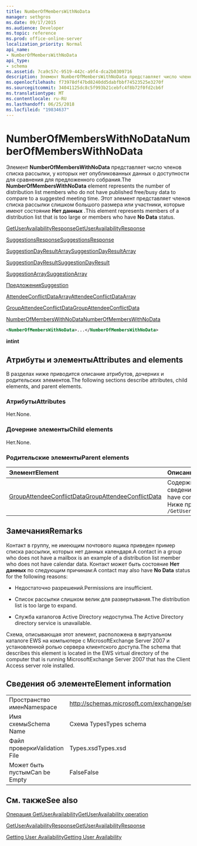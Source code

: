 ```yaml
---
title: NumberOfMembersWithNoData
manager: sethgros
ms.date: 09/17/2015
ms.audience: Developer
ms.topic: reference
ms.prod: office-online-server
localization_priority: Normal
api_name:
- NumberOfMembersWithNoData
api_type:
- schema
ms.assetid: 7ca9c57c-9519-442c-a9f4-dca2b0309716
description: Элемент NumberOfMembersWithNoData представляет число членов списка рассылки, у которых нет опубликованных данных о доступности для сравнения для предложенного собрания. Этот элемент представляет членов списка рассылки слишком большого размера или участники, которые имеют состояние Нет данных.
ms.openlocfilehash: f73978df47bd8240dd5dabfbbf74523525e3270f
ms.sourcegitcommit: 34041125dc8c5f993b21cebfc4f8b72f0fd2cb6f
ms.translationtype: MT
ms.contentlocale: ru-RU
ms.lasthandoff: 06/25/2018
ms.locfileid: "19834637"
---
```

# <a name="numberofmemberswithnodata"></a><span data-ttu-id="2259f-104">NumberOfMembersWithNoData</span><span class="sxs-lookup"><span data-stu-id="2259f-104">NumberOfMembersWithNoData</span></span>

<span data-ttu-id="2259f-105">Элемент **NumberOfMembersWithNoData** представляет число членов списка рассылки, у которых нет опубликованных данных о доступности для сравнения для предложенного собрания.</span><span class="sxs-lookup"><span data-stu-id="2259f-105">The **NumberOfMembersWithNoData** element represents the number of distribution list members who do not have published free/busy data to compare to a suggested meeting time.</span></span> <span data-ttu-id="2259f-106">Этот элемент представляет членов списка рассылки слишком большого размера или участники, которые имеют состояние **Нет данных** .</span><span class="sxs-lookup"><span data-stu-id="2259f-106">This element represents members of a distribution list that is too large or members who have **No Data** status.</span></span> 
  
[<span data-ttu-id="2259f-107">GetUserAvailabilityResponse</span><span class="sxs-lookup"><span data-stu-id="2259f-107">GetUserAvailabilityResponse</span></span>](getuseravailabilityresponse.md)
  
[<span data-ttu-id="2259f-108">SuggestionsResponse</span><span class="sxs-lookup"><span data-stu-id="2259f-108">SuggestionsResponse</span></span>](suggestionsresponse.md)
  
[<span data-ttu-id="2259f-109">SuggestionDayResultArray</span><span class="sxs-lookup"><span data-stu-id="2259f-109">SuggestionDayResultArray</span></span>](suggestiondayresultarray.md)
  
[<span data-ttu-id="2259f-110">SuggestionDayResult</span><span class="sxs-lookup"><span data-stu-id="2259f-110">SuggestionDayResult</span></span>](suggestiondayresult.md)
  
[<span data-ttu-id="2259f-111">SuggestionArray</span><span class="sxs-lookup"><span data-stu-id="2259f-111">SuggestionArray</span></span>](suggestionarray.md)
  
[<span data-ttu-id="2259f-112">Предложения</span><span class="sxs-lookup"><span data-stu-id="2259f-112">Suggestion</span></span>](suggestion.md)
  
[<span data-ttu-id="2259f-113">AttendeeConflictDataArray</span><span class="sxs-lookup"><span data-stu-id="2259f-113">AttendeeConflictDataArray</span></span>](attendeeconflictdataarray.md)
  
[<span data-ttu-id="2259f-114">GroupAttendeeConflictData</span><span class="sxs-lookup"><span data-stu-id="2259f-114">GroupAttendeeConflictData</span></span>](groupattendeeconflictdata.md)
  
[<span data-ttu-id="2259f-115">NumberOfMembersWithNoData</span><span class="sxs-lookup"><span data-stu-id="2259f-115">NumberOfMembersWithNoData</span></span>](numberofmemberswithnodata.md)
  
```xml
<NumberOfMembersWithNoData>...</NumberOfMembersWithNoData>
```

 <span data-ttu-id="2259f-116">**int**</span><span class="sxs-lookup"><span data-stu-id="2259f-116">**int**</span></span>
## <a name="attributes-and-elements"></a><span data-ttu-id="2259f-117">Атрибуты и элементы</span><span class="sxs-lookup"><span data-stu-id="2259f-117">Attributes and elements</span></span>

<span data-ttu-id="2259f-118">В разделах ниже приводится описание атрибутов, дочерних и родительских элементов.</span><span class="sxs-lookup"><span data-stu-id="2259f-118">The following sections describe attributes, child elements, and parent elements.</span></span>
  
### <a name="attributes"></a><span data-ttu-id="2259f-119">Атрибуты</span><span class="sxs-lookup"><span data-stu-id="2259f-119">Attributes</span></span>

<span data-ttu-id="2259f-120">Нет.</span><span class="sxs-lookup"><span data-stu-id="2259f-120">None.</span></span>
  
### <a name="child-elements"></a><span data-ttu-id="2259f-121">Дочерние элементы</span><span class="sxs-lookup"><span data-stu-id="2259f-121">Child elements</span></span>

<span data-ttu-id="2259f-122">Нет.</span><span class="sxs-lookup"><span data-stu-id="2259f-122">None.</span></span>
  
### <a name="parent-elements"></a><span data-ttu-id="2259f-123">Родительские элементы</span><span class="sxs-lookup"><span data-stu-id="2259f-123">Parent elements</span></span>

|<span data-ttu-id="2259f-124">**Элемент**</span><span class="sxs-lookup"><span data-stu-id="2259f-124">**Element**</span></span>|<span data-ttu-id="2259f-125">**Описание**</span><span class="sxs-lookup"><span data-stu-id="2259f-125">**Description**</span></span>|
|:-----|:-----|
|[<span data-ttu-id="2259f-126">GroupAttendeeConflictData</span><span class="sxs-lookup"><span data-stu-id="2259f-126">GroupAttendeeConflictData</span></span>](groupattendeeconflictdata.md) <br/> |<span data-ttu-id="2259f-127">Содержит конфликта статистические сведения об количество пользователей, которые доступны, количество пользователей, конфликтов и количество пользователей, у которых нет сведений о доступности в списке рассылки для предложенного собрания.</span><span class="sxs-lookup"><span data-stu-id="2259f-127">Contains aggregate conflict information about the number of users who are available, the number of users who have conflicts, and the number of users who do not have availability information in a distribution list for a suggested meeting time.</span></span>  <br/> <span data-ttu-id="2259f-128">Ниже приведен выражение XPath для этого элемента.</span><span class="sxs-lookup"><span data-stu-id="2259f-128">The following is the XPath expression to this element:</span></span>  <br/>  `/GetUserAvailabilityResponse/SuggestionsResponse/SuggestionDayResultArray/SuggestionDayResult[i]/SuggestionArray/Suggestion[i]/AttendeeConflictDataArray/GroupAttendeeConflictData` <br/> |
   
## <a name="remarks"></a><span data-ttu-id="2259f-129">Замечания</span><span class="sxs-lookup"><span data-stu-id="2259f-129">Remarks</span></span>

<span data-ttu-id="2259f-130">Контакт в группу, не имеющим почтового ящика приведен пример списка рассылки, которых нет данных календаря.</span><span class="sxs-lookup"><span data-stu-id="2259f-130">A contact in a group who does not have a mailbox is an example of a distribution list member who does not have calendar data.</span></span> <span data-ttu-id="2259f-131">Контакт может быть состояние **Нет данных** по следующим причинам:</span><span class="sxs-lookup"><span data-stu-id="2259f-131">A contact may also have **No Data** status for the following reasons:</span></span> 
  
- <span data-ttu-id="2259f-132">Недостаточно разрешений.</span><span class="sxs-lookup"><span data-stu-id="2259f-132">Permissions are insufficient.</span></span>
    
- <span data-ttu-id="2259f-133">Список рассылки слишком велик для развертывания.</span><span class="sxs-lookup"><span data-stu-id="2259f-133">The distribution list is too large to expand.</span></span>
    
- <span data-ttu-id="2259f-134">Служба каталогов Active Directory недоступна.</span><span class="sxs-lookup"><span data-stu-id="2259f-134">The Active Directory directory service is unavailable.</span></span>
    
<span data-ttu-id="2259f-135">Схема, описывающая этот элемент, расположена в виртуальном каталоге EWS на компьютере с MicrosoftExchange Server 2007 и установленной ролью сервера клиентского доступа.</span><span class="sxs-lookup"><span data-stu-id="2259f-135">The schema that describes this element is located in the EWS virtual directory of the computer that is running MicrosoftExchange Server 2007 that has the Client Access server role installed.</span></span>
  
## <a name="element-information"></a><span data-ttu-id="2259f-136">Сведения об элементе</span><span class="sxs-lookup"><span data-stu-id="2259f-136">Element information</span></span>

|||
|:-----|:-----|
|<span data-ttu-id="2259f-137">Пространство имен</span><span class="sxs-lookup"><span data-stu-id="2259f-137">Namespace</span></span>  <br/> |http://schemas.microsoft.com/exchange/services/2006/types  <br/> |
|<span data-ttu-id="2259f-138">Имя схемы</span><span class="sxs-lookup"><span data-stu-id="2259f-138">Schema Name</span></span>  <br/> |<span data-ttu-id="2259f-139">Схема Types</span><span class="sxs-lookup"><span data-stu-id="2259f-139">Types schema</span></span>  <br/> |
|<span data-ttu-id="2259f-140">Файл проверки</span><span class="sxs-lookup"><span data-stu-id="2259f-140">Validation File</span></span>  <br/> |<span data-ttu-id="2259f-141">Types.xsd</span><span class="sxs-lookup"><span data-stu-id="2259f-141">Types.xsd</span></span>  <br/> |
|<span data-ttu-id="2259f-142">Может быть пустым</span><span class="sxs-lookup"><span data-stu-id="2259f-142">Can be Empty</span></span>  <br/> |<span data-ttu-id="2259f-143">False</span><span class="sxs-lookup"><span data-stu-id="2259f-143">False</span></span>  <br/> |
   
## <a name="see-also"></a><span data-ttu-id="2259f-144">См. также</span><span class="sxs-lookup"><span data-stu-id="2259f-144">See also</span></span>



[<span data-ttu-id="2259f-145">Операция GetUserAvailability</span><span class="sxs-lookup"><span data-stu-id="2259f-145">GetUserAvailability operation</span></span>](getuseravailability-operation.md)
  
[<span data-ttu-id="2259f-146">GetUserAvailabilityResponse</span><span class="sxs-lookup"><span data-stu-id="2259f-146">GetUserAvailabilityResponse</span></span>](getuseravailabilityresponse.md)


[<span data-ttu-id="2259f-147">Getting User Availability</span><span class="sxs-lookup"><span data-stu-id="2259f-147">Getting User Availability</span></span>](http://msdn.microsoft.com/library/d4133fcb-9b0f-4e6b-aadf-a389da83516a%28Office.15%29.aspx)

